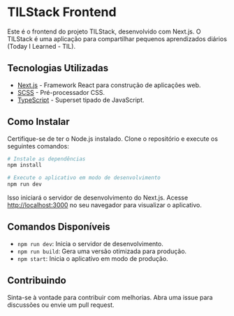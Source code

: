 # TILStack Frontend

Este é o frontend do projeto TILStack, desenvolvido com Next.js. O TILStack é uma aplicação para compartilhar pequenos aprendizados diários (Today I Learned - TIL).

## Tecnologias Utilizadas

- [Next.js](https://nextjs.org/) - Framework React para construção de aplicações web.
- [SCSS](https://sass-lang.com/) - Pré-processador CSS.
- [TypeScript](https://www.typescriptlang.org/) - Superset tipado de JavaScript.

## Como Instalar

Certifique-se de ter o Node.js instalado. Clone o repositório e execute os seguintes comandos:

```bash
# Instale as dependências
npm install

# Execute o aplicativo em modo de desenvolvimento
npm run dev
```

Isso iniciará o servidor de desenvolvimento do Next.js. Acesse [http://localhost:3000](http://localhost:3000) no seu navegador para visualizar o aplicativo.

## Comandos Disponíveis

- `npm run dev`: Inicia o servidor de desenvolvimento.
- `npm run build`: Gera uma versão otimizada para produção.
- `npm start`: Inicia o aplicativo em modo de produção.

## Contribuindo

Sinta-se à vontade para contribuir com melhorias. Abra uma issue para discussões ou envie um pull request.
